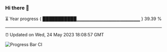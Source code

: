 ### Hi there 👋

⏳ Year progress { ███████████▁▁▁▁▁▁▁▁▁▁▁▁▁▁▁▁▁▁▁ } 39.39 %

---

⏰ Updated on Wed, 24 May 2023 18:08:57 GMT

![Progress Bar CI](https://github.com/Shyam-Makwana/GitHub-Actions-Demo/workflows/Progress%20Bar%20CI/badge.svg)
